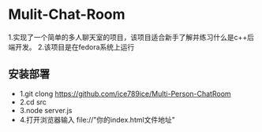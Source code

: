 # Mulit-Chat-Room
1.实现了一个简单的多人聊天室的项目，该项目适合新手了解并练习什么是c++后端开发。
2.该项目是在fedora系统上运行
## 安装部署
- 1.git clong https://github.com/ice789ice/Multi-Person-ChatRoom
- 2.cd src
- 3.node server.js
- 4.打开浏览器输入
file://"你的index.html文件地址"
